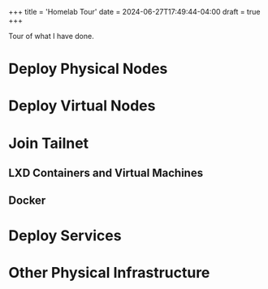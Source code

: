 +++
title = 'Homelab Tour'
date = 2024-06-27T17:49:44-04:00
draft = true
+++

Tour of what I have done.

# Deploy Physical Nodes

# Deploy Virtual Nodes

# Join Tailnet

## LXD Containers and Virtual Machines

## Docker

# Deploy Services

# Other Physical Infrastructure